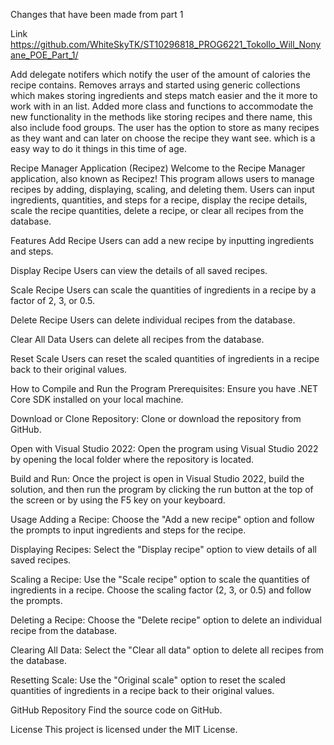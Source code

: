 Changes that have been made from part 1

Link
https://github.com/WhiteSkyTK/ST10296818_PROG6221_Tokollo_Will_Nonyane_POE_Part_1/

Add delegate notifers which notify the user of the amount of calories the recipe contains. Removes arrays and started using generic collections which makes storing ingredients and steps match easier and the it more to work with in an list. Added more class and functions to accommodate the new functionality in the methods like storing recipes and there name, this also include food groups. The user has the option to store as many recipes as they want and can later on choose the recipe they want see. which is a easy way to do it things in this time of age.

Recipe Manager Application (Recipez)
Welcome to the Recipe Manager application, also known as Recipez! This program allows users to manage recipes by adding, displaying, scaling, and deleting them. Users can input ingredients, quantities, and steps for a recipe, display the recipe details, scale the recipe quantities, delete a recipe, or clear all recipes from the database.

Features
Add Recipe
Users can add a new recipe by inputting ingredients and steps.

Display Recipe
Users can view the details of all saved recipes.

Scale Recipe
Users can scale the quantities of ingredients in a recipe by a factor of 2, 3, or 0.5.

Delete Recipe
Users can delete individual recipes from the database.

Clear All Data
Users can delete all recipes from the database.

Reset Scale
Users can reset the scaled quantities of ingredients in a recipe back to their original values.

How to Compile and Run the Program
Prerequisites: Ensure you have .NET Core SDK installed on your local machine.

Download or Clone Repository: Clone or download the repository from GitHub.

Open with Visual Studio 2022: Open the program using Visual Studio 2022 by opening the local folder where the repository is located.

Build and Run: Once the project is open in Visual Studio 2022, build the solution, and then run the program by clicking the run button at the top of the screen or by using the F5 key on your keyboard.

Usage
Adding a Recipe: Choose the "Add a new recipe" option and follow the prompts to input ingredients and steps for the recipe.

Displaying Recipes: Select the "Display recipe" option to view details of all saved recipes.

Scaling a Recipe: Use the "Scale recipe" option to scale the quantities of ingredients in a recipe. Choose the scaling factor (2, 3, or 0.5) and follow the prompts.

Deleting a Recipe: Choose the "Delete recipe" option to delete an individual recipe from the database.

Clearing All Data: Select the "Clear all data" option to delete all recipes from the database.

Resetting Scale: Use the "Original scale" option to reset the scaled quantities of ingredients in a recipe back to their original values.

GitHub Repository
Find the source code on GitHub.

License
This project is licensed under the MIT License.
